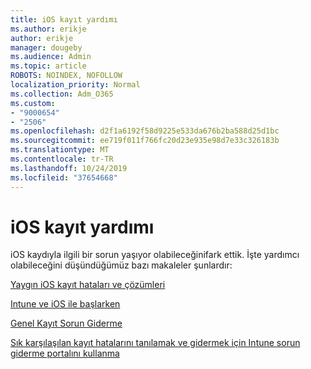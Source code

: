```yaml
---
title: iOS kayıt yardımı
ms.author: erikje
author: erikje
manager: dougeby
ms.audience: Admin
ms.topic: article
ROBOTS: NOINDEX, NOFOLLOW
localization_priority: Normal
ms.collection: Adm_O365
ms.custom:
- "9000654"
- "2506"
ms.openlocfilehash: d2f1a6192f58d9225e533da676b2ba588d25d1bc
ms.sourcegitcommit: ee719f011f766fc20d23e935e98d7e33c326183b
ms.translationtype: MT
ms.contentlocale: tr-TR
ms.lasthandoff: 10/24/2019
ms.locfileid: "37654668"
---
```

# <a name="ios-enrollment-help"></a>iOS kayıt yardımı

iOS kaydıyla ilgili bir sorun yaşıyor olabileceğinifark ettik. İşte yardımcı olabileceğini düşündüğümüz bazı makaleler şunlardır: 

[Yaygın iOS kayıt hataları ve çözümleri](https://support.microsoft.com/help/4039809/troubleshooting-ios-device-enrollment-in-intune)

[Intune ve iOS ile başlarken](https://docs.microsoft.com/intune/enrollment/ios-enroll)

[Genel Kayıt Sorun Giderme](https://docs.microsoft.com/intune/enrollment/troubleshoot-device-enrollment-in-intune)

[Sık karşılaşılan kayıt hatalarını tanılamak ve gidermek için Intune sorun giderme portalını kullanma](https://docs.microsoft.com/intune/help-desk-operators)